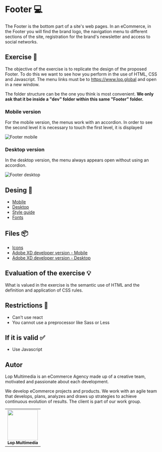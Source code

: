 # Footer 💻
The Footer is the bottom part of a site's web pages. In an eCommerce, in the Footer you will find the brand logo, the navigation menu to different sections of the site, registration for the brand's newsletter and access to social networks.

## Exercise 📢
The objective of the exercise is to replicate the design of the proposed Footer. To do this we want to see how you perform in the use of HTML, CSS and Javascript. The menu links must be to https://www.lop.global and open in a new window.

The folder structure can be the one you think is most convenient. **We only ask that it be inside a "dev" folder within this same "Footer" folder.**

### Mobile version
For the mobile version, the menus work with an accordion. In order to see the second level it is necessary to touch the first level, it is displayed

![Footer mobile](https://i.imgur.com/9zN4JPq.png)

### Desktop version
In the desktop version, the menu always appears open without using an accordion.

![Footer desktop](https://i.imgur.com/OlLJTOC.png)

## Desing 🎨
- [Mobile](https://xd.adobe.com/view/98e65149-782f-48ea-a89c-ff80897d685e-cdb5/)
- [Desktop](https://xd.adobe.com/view/6a04f0d4-7a68-4552-93cf-db27bc0785e0-3f57/)
- [Style guide](https://xd.adobe.com/view/c85a4db6-bfc3-42c8-8593-d157e02ca192-9d09/)
- [Fonts](https://fonts.google.com/specimen/Montserrat)

## Files 📦
- [Icons](02-footer\materiales\svg)
- [Adobe XD developer version - Mobile](https://xd.adobe.com/view/4b360a60-b917-43a4-834a-af0bb5755cc6-1e65/)
- [Adobe XD developer version - Desktop](https://xd.adobe.com/view/29dc10f0-dd0c-4375-8694-e74def34df61-7c8f/)

## Evaluation of the exercise 💡
What is valued in the exercise is the semantic use of HTML and the definition and application of CSS rules.

## Restrictions 🚧
- Can't use react
- You cannot use a preprocessor like Sass or Less

## If it is valid ✅
- Use Javascript

## Autor

Lop Multimedia is an eCommerce Agency made up of a creative team, motivated and passionate about each development.

We develop eCommerce projects and products. We work with an agile team that develops, plans, analyzes and draws up strategies to achieve continuous evolution of results. The client is part of our work group.

<table>
  <tr>
    <td align="center"><a href="http://www.lop.global"><img src="https://avatars.githubusercontent.com/u/4690559?v=4" width="100px;" alt=""/><br /><sub><b>Lop Multimedia</b></sub></a></td>
  </tr>
</table>